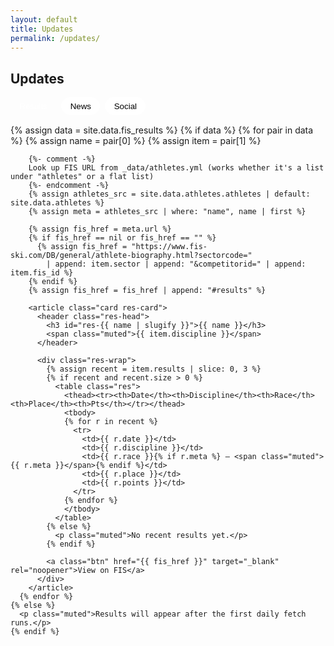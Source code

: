 ```yaml
---
layout: default
title: Updates
permalink: /updates/
---
```


<section class="container">
  <h1 class="section-title">Updates</h1>

  <div class="tabs" role="tablist" aria-label="Updates tabs">
    <button class="tab active" data-tab="results" aria-selected="true">Results</button>
    <button class="tab" data-tab="news" aria-selected="false">News</button>
    <button class="tab" data-tab="social" aria-selected="false">Social</button>
  </div>

  <!-- Results -->
  <div id="tab-results" class="tabpanel show" role="tabpanel">
    {% assign data = site.data.fis_results %}
    {% if data %}
      {% for pair in data %}
        {% assign name = pair[0] %}
        {% assign item = pair[1] %}

        {%- comment -%}
        Look up FIS URL from _data/athletes.yml (works whether it's a list under "athletes" or a flat list)
        {%- endcomment -%}
        {% assign athletes_src = site.data.athletes.athletes | default: site.data.athletes %}
        {% assign meta = athletes_src | where: "name", name | first %}

        {% assign fis_href = meta.url %}
        {% if fis_href == nil or fis_href == "" %}
          {% assign fis_href = "https://www.fis-ski.com/DB/general/athlete-biography.html?sectorcode="
            | append: item.sector | append: "&competitorid=" | append: item.fis_id %}
        {% endif %}
        {% assign fis_href = fis_href | append: "#results" %}

        <article class="card res-card">
          <header class="res-head">
            <h3 id="res-{{ name | slugify }}">{{ name }}</h3>
            <span class="muted">{{ item.discipline }}</span>
          </header>

          <div class="res-wrap">
            {% assign recent = item.results | slice: 0, 3 %}
            {% if recent and recent.size > 0 %}
              <table class="res">
                <thead><tr><th>Date</th><th>Discipline</th><th>Race</th><th>Place</th><th>Pts</th></tr></thead>
                <tbody>
                {% for r in recent %}
                  <tr>
                    <td>{{ r.date }}</td>
                    <td>{{ r.discipline }}</td>
                    <td>{{ r.race }}{% if r.meta %} — <span class="muted">{{ r.meta }}</span>{% endif %}</td>
                    <td>{{ r.place }}</td>
                    <td>{{ r.points }}</td>
                  </tr>
                {% endfor %}
                </tbody>
              </table>
            {% else %}
              <p class="muted">No recent results yet.</p>
            {% endif %}

            <a class="btn" href="{{ fis_href }}" target="_blank" rel="noopener">View on FIS</a>
          </div>
        </article>
      {% endfor %}
    {% else %}
      <p class="muted">Results will appear after the first daily fetch runs.</p>
    {% endif %}
  </div>


  <!-- News -->
  <div id="tab-news" class="tabpanel" role="tabpanel" hidden>
    {% assign news = site.data.news %}
    {% if news %}
      <div class="grid cols-3">
        {% for n in news %}
          <a class="card news-card" href="{{ n.link }}" target="_blank" rel="noopener">
            {% if n.image %}<img src="{{ n.image }}" alt="" class="news-img">{% endif %}
            <strong class="news-title">{{ n.title }}</strong>
            <span class="muted">{{ n.source }}{% if n.date %} • {{ n.date | date: "%b %-d" }}{% endif %}</span>
          </a>
        {% endfor %}
      </div>
    {% else %}
      <p class="muted">News will appear after the first daily fetch runs.</p>
    {% endif %}
  </div>

  <!-- Social -->
  <div id="tab-social" class="tabpanel" role="tabpanel" hidden>
    <div class="card">
      <p class="muted">Live social wall goes here.</p>
      <!-- Replace the snippet below with your widget provider’s embed -->
      <!-- Example: Walls.io, Curator, Elfsight, Juicer, etc. -->
      <!--
      <script src="https://your-widget.js" async></script>
      <div data-your-widget="feed-id"></div>
      -->
    </div>
  </div>
</section>

<style>
.tabs{ display:flex; gap:.5rem; margin:10px 0 16px; flex-wrap:wrap; }
.tab{ border:1px solid var(--border); border-radius:999px; padding:.4rem .9rem; background:#fff; cursor:pointer; }
.tab.active{ background:linear-gradient(90deg,var(--brand),var(--navy)); color:#fff; border-color:transparent; }
.tabpanel{ margin-top:10px; }
.tabpanel.show{ display:block; }

.res-card .res-head{ display:flex; align-items:baseline; gap:.75rem; }
.res{ width:100%; border-collapse:collapse; }
.res th, .res td{ padding:.5rem .6rem; border-top:1px solid var(--border); vertical-align:top; }
.news-img{ width:100%; height:160px; object-fit:cover; border-radius:10px; }
.news-title{ display:block; margin:.4rem 0 .2rem; }
</style>

<script>
document.querySelectorAll('.tabs .tab').forEach(btn=>{
  btn.addEventListener('click',()=>{
    document.querySelectorAll('.tabs .tab').forEach(b=>b.classList.remove('active'));
    btn.classList.add('active');
    const id = btn.dataset.tab;
    document.querySelectorAll('.tabpanel').forEach(p=>{
      const show = p.id === 'tab-'+id;
      p.toggleAttribute('hidden', !show);
      p.classList.toggle('show', show);
    });
  });
});
</script>
